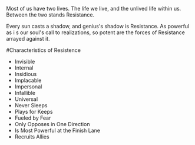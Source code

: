 Most of us have two lives. The life we live, and the unlived life within us. Between the two stands Resistance.

Every sun casts a shadow, and genius's shadow is Resistance. As powerful as i s our soul's call to realizations,
so potent are the forces of Resistance arrayed against it.

#Characteristics of Resistence
+ Invisible
+ Internal
+ Insidious
+ Implacable
+ Impersonal
+ Infallible
+ Universal
+ Never Sleeps
+ Plays for Keeps
+ Fueled by Fear
+ Only Opposes in One Direction
+ Is Most Powerful at the Finish Lane
+ Recruits Allies
